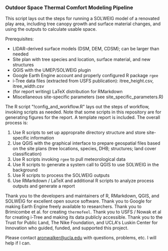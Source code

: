 ### Outdoor Space Thermal Comfort Modeling Pipeline

This script lays out the steps for running a SOLWEIG model of a renovated play area, including tree canopy growth and surface material changes, and using the outputs to calculate usable space.

Prerequisites:

 * LIDAR-derived surface models (DSM, DEM, CDSM); can be larger than needed
 * Site plan with tree species and location, surface material, and new structures
 * QGIS with the UMEP/SOLWEIG plugin
 * Google Earth Engine account and properly configured R package `rgee`
 * i-Tree data files (extracted from USFS publication): itree_height.csv, itree_width.csv
 * (for report writing) LaTeX distribution for RMarkdown
 * Miscellaneous site-specific parameters (see site_specific_parameters.R)
 
The R script "!config_and_workflow.R" lays out the steps of workflow, invoking scripts as needed. Note that some scripts in this repository are for generating figures for the report. A template report is included. The overall process is:

1. Use R scripts to set up appropraite directory structure and store site-specific information
2. Use QGIS with the graphical interface to prepare geospatial files based on the site plans (tree locations, species, DHB; structures; land cover classification)
3. Use R scripts invoking `rgee` to pull meteorological data
4. Use R scripts to generate a system call to QGIS to use SOLWEIG in the background
5. Use R scripts to process the SOLWEIG outputs
6. Use RMarkdown / LaTeX and additional R scripts to analyze process outputs and generate a report
 
Thank you to the developers and maintainers of R, RMarkdown, QGIS, and SOLWEIG for excellent open source software. Thank you to Google for making Earth Engine freely available to researchers. Thank you to Brimicombe et al. for creating `thermofeel`. Thank you to USFS / Nowak et al for creating i-Tree and making its data publicly accessible. Thank you to the Trust for Public Land, The Nike Foundation, and UCLA's Luskin Center for Innovation who guided, funded, and supported this project.

Please contact aronwalker@ucla.edu with questions, problems, etc. I will help if I can.

